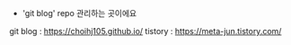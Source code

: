 + 'git blog' repo 관리하는 곳이에요

git blog : https://choihj105.github.io/
tistory : https://meta-jun.tistory.com/
